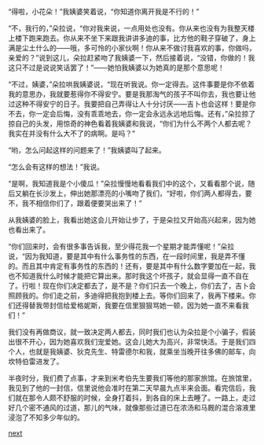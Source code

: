 
“得啦，小花朵！”我姨婆笑着说，“你知道你离开我是不行的！”

“不，我行的，”朵拉说，“你对我来说，一点用处也没有。你从来也没有为我整天楼上楼下跑来跑去。你从来不坐下来跟我讲讲多迪的事，比方他的鞋子穿破了，身上满是尘土什么的——哦，多可怜的小家伙啊！你从来不做讨我喜欢的事，你做吗，亲爱的？”说到这儿，朵拉赶紧吻了我姨婆一下，然后接着说，“没错，你做的！我这只不过是说说笑话罢了！”——她怕我姨婆以为她真的是那个意思呢！

“不过，姨婆，”朵拉哄我姨婆说，“现在听我说。你一定得去。这件事要是你不依着我的意思办，我就要惹得你不得安宁。要是我那淘气的孩子不叫你去，我也要让他过这种不得安宁的日子。我要把自己弄得让人十分讨厌——吉卜也会这样！要是你不去，你一定会后悔，没有乖乖地去，你一定会永远永远地后悔。还有，”朵拉掠了掠自己的头发，用惊奇的神色看着我姨婆和我说，“你们为什么不两个人都去呢？我实在并没有什么大不了的病啊。是吗？”

“哟，怎么问起这样的问题来了！”我姨婆叫了起来。

“怎么会有这样的想法！”我说。

“是啊，我知道我是个小傻瓜！”朵拉慢慢地看看我们中的这个，又看看那个说，随后又躺在长沙发上，伸出她那漂亮的小嘴吻了我们，“好啦，你们两人都得去，要不，我不相信你们了，跟着便要哭出来了！”

从我姨婆的脸上，我看出她这会儿开始让步了，于是朵拉又开始高兴起来，因为她也看出来了。

“你们回来时，会有很多事告诉我，至少得花我一个星期才能弄懂呢！”朵拉说，“因为我知道，要是其中有什么事务性的东西，在一段时间里，我是弄不懂的。而且其中肯定有事务性的东西的！还有，要是其中有什么数字要加在一起，我也不知道我什么时候才能把它算出来。那时我这个坏孩子，就会显得一直不自在了。行啦！现在你们决定都去了，是不是？你们只去一个晚上，你们去了，吉卜会照顾我的。你们走之前，多迪得把我抱到楼上去。等你们回来了，我再下楼来。你们还得替我带封信给爱格妮斯，我要在信里狠狠骂她一顿，因为她一直不来看我们！”

我们没有再做商议，就一致决定两人都去，同时我们也认为朵拉是个小骗子，假装出很不开心，因为她喜欢我们宠爱她。这会儿她大为高兴，非常快活。于是我们四个人，也就是我姨婆、狄克先生、特雷德尔和我，就乘坐当晚开往多佛的邮车，向坎特伯雷进发了。

半夜时分，我们费了点事，才来到米考伯先生要我们等他的那家旅馆。在旅馆里，我见到了他的一封信，信里说他会准时在第二天早晨九点半来会面。看完信后，我们就在那令人颇不舒服的时候，全身打着抖，到各自的床上去睡了。一路上，走过好几个密不通风的过道，那儿的气味，就像那些过道已在浓汤和马厩的混合溶液里浸泡了不知多少年似的。

[next](page655.md)